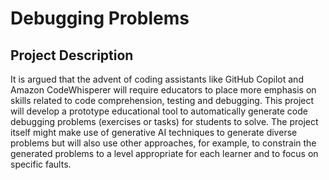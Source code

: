 # Debugging Problems
## Project Description
It is argued that the advent of coding assistants like GitHub Copilot and Amazon
CodeWhisperer will require educators to place more emphasis on skills related to code
comprehension, testing and debugging. This project will develop a prototype educational tool
to automatically generate code debugging problems (exercises or tasks) for students to solve.
The project itself might make use of generative AI techniques to generate diverse problems
but will also use other approaches, for example, to constrain the generated problems to a
level appropriate for each learner and to focus on specific faults.
